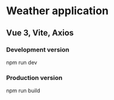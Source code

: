 # Weather application

## Vue 3, Vite, Axios

### Development version

npm run dev

### Production version

npm run build
